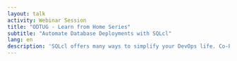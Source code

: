 ```yaml
---
layout: talk
activity: Webinar Session
title: "ODTUG - Learn from Home Series"
subtitle: "Automate Database Deployments with SQLcl"
lang: en
description: 'SQLcl offers many ways to simplify your DevOps life. Co-Presented with Sabine Heimsath'
---
```

